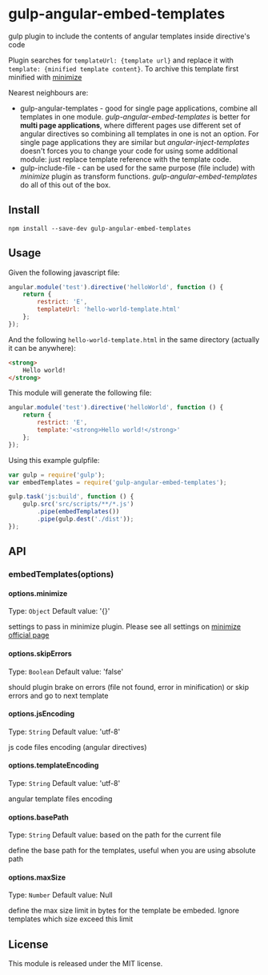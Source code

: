 # gulp-angular-embed-templates
gulp plugin to include the contents of angular templates inside directive's code

Plugin searches for `templateUrl: {template url}` and replace it with `template: {minified template content}`. To archive this template first minified with [minimize](https://www.npmjs.com/package/minimize)

Nearest neighbours are:

*   gulp-angular-templates - good for single page applications, combine all templates in one module. *gulp-angular-embed-templates* is better for **multi page applications**, where different pages use different set of angular directives so combining all templates in one is not an option. For single page applications they are similar but *angular-inject-templates* doesn't forces you to change your code for using some additional module: just replace template reference with the template code.
*   gulp-include-file - can be used for the same purpose (file include) with *minimize* plugin as transform functions. *gulp-angular-embed-templates* do all of this out of the box.

## Install

    npm install --save-dev gulp-angular-embed-templates

## Usage

Given the following javascript file:

```javascript
angular.module('test').directive('helloWorld', function () {
    return {
        restrict: 'E',
        templateUrl: 'hello-world-template.html'
    };
});
```

And the following `hello-world-template.html` in the same directory (actually it can be anywhere):

```html
<strong>
    Hello world!
</strong>
```

This module will generate the following file:

```javascript
angular.module('test').directive('helloWorld', function () {
    return {
        restrict: 'E',
        template:'<strong>Hello world!</strong>'
    };
});
```

Using this example gulpfile:

```javascript
var gulp = require('gulp');
var embedTemplates = require('gulp-angular-embed-templates');

gulp.task('js:build', function () {
    gulp.src('src/scripts/**/*.js')
        .pipe(embedTemplates())
        .pipe(gulp.dest('./dist'));
});
```

## API

### embedTemplates(options)

#### options.minimize
Type: `Object`
Default value: '{}'

settings to pass in minimize plugin. Please see all settings on [minimize official page](https://www.npmjs.com/package/minimize)

#### options.skipErrors
Type: `Boolean`
Default value: 'false'

should plugin brake on errors (file not found, error in minification) or skip errors and go to next template

#### options.jsEncoding
Type: `String`
Default value: 'utf-8'

js code files encoding (angular directives)

#### options.templateEncoding
Type: `String`
Default value: 'utf-8'

angular template files encoding

#### options.basePath
Type: `String`
Default value: based on the path for the current file

define the base path for the templates, useful when you are using absolute path

#### options.maxSize
Type: `Number`
Default value: Null

define the max size limit in bytes for the template be embeded. Ignore templates which size exceed this limit

## License
This module is released under the MIT license.


